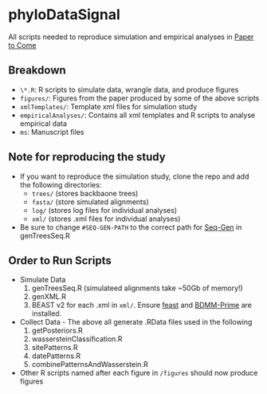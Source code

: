 # phyloDataSignal
All scripts needed to reproduce simulation and empirical analyses in [Paper to Come](https://www.INSERTLATER.com)

## Breakdown
- `\*.R`: R scripts to simulate data, wrangle data, and produce figures  
- `figures/`: Figures from the paper produced by some of the above scripts  
- `xmlTemplates/`: Template xml files for simulation study  
- `empiricalAnalyses/`: Contains all xml templates and R scripts to analyse empirical data  
- `ms`: Manuscript files
## Note for reproducing the study
+ If you want to reproduce the simulation study, clone the repo and add the following directories:
	- `trees/` (stores backbaone trees)  
	- `fasta/` (store simulated alignments)    
	- `log/` (stores log files for individual analyses)  
	- `xml/` (stores .xml files for individual analyses)  
+ Be sure to change `#SEQ-GEN-PATH` to the correct path for [Seq-Gen](https://github.com/rambaut/Seq-Gen) in genTreesSeq.R
## Order to Run Scripts
+ Simulate Data
	1. genTreesSeq.R (simulateed alignments take ~50Gb of memory!)
	2. genXML.R
	3. BEAST v2 for each .xml in `xml/`. Ensure [feast](https://github.com/tgvaughan/feast) and [BDMM-Prime](https://github.com/tgvaughan/BDMM-Prime) are installed.
+ Collect Data - The above all generate .RData files used in the following
	1. getPosteriors.R
	2. wassersteinClassification.R
	3. sitePatterns.R
	4. datePatterns.R
	5. combinePatternsAndWasserstein.R
+ Other R scripts named after each figure in `/figures` should now produce figures

